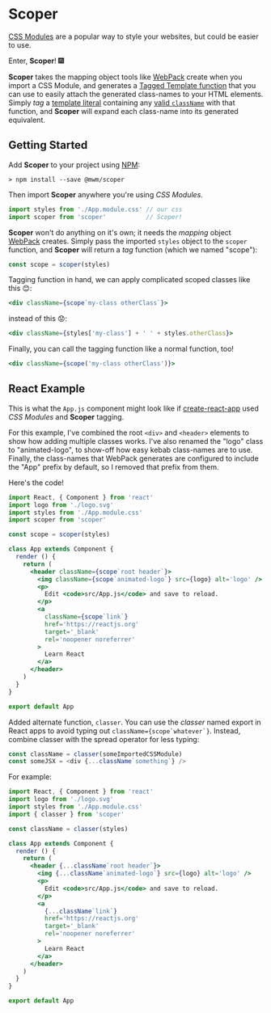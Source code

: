 # Scoper

[CSS Modules][1] are a popular way to style your websites, but could be easier to use.

Enter, __Scoper__! 🎆

__Scoper__ takes the mapping object tools like [WebPack][7] create when you import a CSS Module,
and generates a [Tagged Template function][2] that you can use to easily attach the generated class-names to your HTML elements.
Simply _tag_ a [template literal][4] containing any [valid `className`][3] with that function, and __Scoper__ will expand each class-name into its generated equivalent.


## Getting Started

Add __Scoper__ to your project using [NPM][5]:

```
> npm install --save @mwm/scoper
```

Then import __Scoper__ anywhere you're using _CSS Modules_.

```jsx
import styles from './App.module.css' // our css
import scoper from 'scoper'           // Scoper!
```

__Scoper__ won't do anything on it's own;
it needs the _mapping_ object [WebPack][7] creates.
Simply pass the imported `styles` object to the `scoper` function, and __Scoper__ will return a _tag_ function (which we named "scope"):

```jsx
const scope = scoper(styles)
```

Tagging function in hand, we can apply complicated scoped classes like this 😊:
```jsx
<div className={scope`my-class otherClass`}>
```
instead of this 😟:
```jsx
<div className={styles['my-class'] + ' ' + styles.otherClass}>
```

Finally, you can call the tagging function like a normal function, too!
```jsx
<div className={scope('my-class otherClass')}>
```

## React Example

This is what the `App.js` component might look like if [create-react-app][8] used _CSS Modules_ and __Scoper__ tagging.

For this example, I've combined the root `<div>` and `<header>` elements to show how adding multiple classes works.
I've also renamed the "logo" class to "animated-logo", to show-off how easy kebab class-names are to use.
Finally, the class-names that WebPack generates are configured to include the "App" prefix by default, so I removed that prefix from them.

Here's the code!

```jsx
import React, { Component } from 'react'
import logo from './logo.svg'
import styles from './App.module.css'
import scoper from 'scoper'

const scope = scoper(styles)

class App extends Component {
  render () {
    return (
      <header className={scope`root header`}>
        <img className={scope`animated-logo`} src={logo} alt='logo' />
        <p>
          Edit <code>src/App.js</code> and save to reload.
        </p>
        <a
          className={scope`link`}
          href='https://reactjs.org'
          target='_blank'
          rel='noopener noreferrer'
        >
          Learn React
        </a>
      </header>
    )
  }
}

export default App
```

Added alternate function, `classer`.
You can use the _classer_ named export in React apps to avoid typing out <code>className={scope\`whatever\`}</code>.
Instead, combine classer with the spread operator for less typing:

```js
const className = classer(someImportedCSSModule)
const someJSX = <div {...className`something`} />
```

For example:

```jsx
import React, { Component } from 'react'
import logo from './logo.svg'
import styles from './App.module.css'
import { classer } from 'scoper'

const className = classer(styles)

class App extends Component {
  render () {
    return (
      <header {...className`root header`}>
        <img {...className`animated-logo`} src={logo} alt='logo' />
        <p>
          Edit <code>src/App.js</code> and save to reload.
        </p>
        <a
          {...className`link`}
          href='https://reactjs.org'
          target='_blank'
          rel='noopener noreferrer'
        >
          Learn React
        </a>
      </header>
    )
  }
}

export default App
```


[1]: https://github.com/css-modules/css-modules
[2]: https://developer.mozilla.org/en-US/docs/Web/JavaScript/Reference/Template_literals#Tagged_templates
[3]: https://developer.mozilla.org/en-US/docs/Web/API/Element/className
[4]: https://developer.mozilla.org/en-US/docs/Web/JavaScript/Reference/Template_literals
[5]: https://www.npmjs.com/
[6]: https://reactjs.org/
[7]: https://webpack.js.org/
[8]: https://facebook.github.io/create-react-app/
